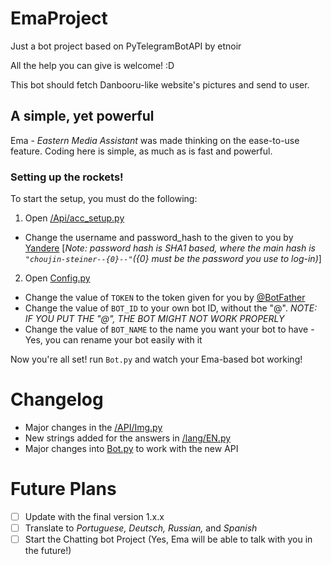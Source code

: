 # EmaProject
Just a bot project based on PyTelegramBotAPI by etnoir

All the help you can give is welcome! :D

This bot should fetch Danbooru-like website's pictures and send to user.
## A simple, yet powerful

Ema - *Eastern Media Assistant* was made thinking on the ease-to-use feature. Coding here is simple, as much as is fast and powerful.

### Setting up the rockets!

To start the setup, you must do the following:

1. Open [/Api/acc_setup.py](https://github.com/halkliff/EmaProject/blob/Beta-2/API/acc_setup.py)
  - Change the username and password_hash to the given to you by [Yandere](https://yande.re/post) 
  [*Note: password hash is SHA1 based, where the main hash is ```"choujin-steiner--{0}--"```({0} must be the password you use to log-in)*]
2. Open [Config.py](https://github.com/halkliff/EmaProject/blob/Beta-2/Config.py)
  - Change the value of ```TOKEN``` to the token given for you by [@BotFather](https://telegram.me/botfather)
  - Change the value of ```BOT_ID``` to your own bot ID, without the "@". _NOTE: IF YOU PUT THE "@", THE BOT MIGHT NOT WORK PROPERLY_
  - Change the value of ```BOT_NAME``` to the name you want your bot to have - Yes, you can rename your bot easily with it
  
Now you're all set! run ```Bot.py``` and watch your Ema-based bot working!


# Changelog

* Major changes in the [/API/Img.py](https://github.com/halkliff/EmaProject/blob/Beta-2/API/IMG.py)
* New strings added for the answers in [/lang/EN.py](https://github.com/halkliff/EmaProject/blob/Beta-2/lang/EN.py)
* Major changes into [Bot.py](https://github.com/halkliff/EmaProject/blob/Beta-2/Bot.py) to work with the new API

# Future Plans

- [ ] Update with the final version 1.x.x
- [ ] Translate to *Portuguese, Deutsch, Russian,* and *Spanish*
- [ ] Start the Chatting bot Project (Yes, Ema will be able to talk with you in the future!)
